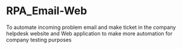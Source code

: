 # RPA_Email-Web
To automate incoming problem email and make ticket in the company helpdesk website and Web application to make more automation for company testing purposes
